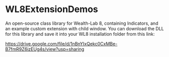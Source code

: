 # WL8ExtensionDemos

An open-source class library for Wealth-Lab 8, containing Indicators, and an example custom extension with child window.  You can download the DLL for this library and save it into your WL8 installation folder from this link:

https://drive.google.com/file/d/1nBnYIxQekc0CxMBe-B7fmR9Z6izEUg4s/view?usp=sharing
